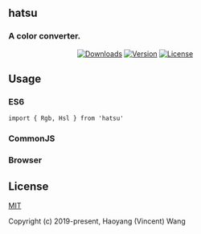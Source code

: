 ## hatsu
### A color converter.

<p align="center">
  <a href="https://npmcharts.com/compare/hatsu?minimal=true"><img src="https://img.shields.io/npm/dm/hatsu.svg" alt="Downloads"></a>
  <a href="https://www.npmjs.com/package/hatsu"><img src="https://img.shields.io/npm/v/hatsu.svg" alt="Version"></a>
  <a href="https://www.npmjs.com/package/hatsu"><img src="https://img.shields.io/npm/l/hatsu.svg" alt="License"></a>
</p>

## Usage
    
### ES6
    import { Rgb, Hsl } from 'hatsu'
    
### CommonJS

### Browser
    
## License

[MIT](http://opensource.org/licenses/MIT)

Copyright (c) 2019-present, Haoyang (Vincent) Wang
